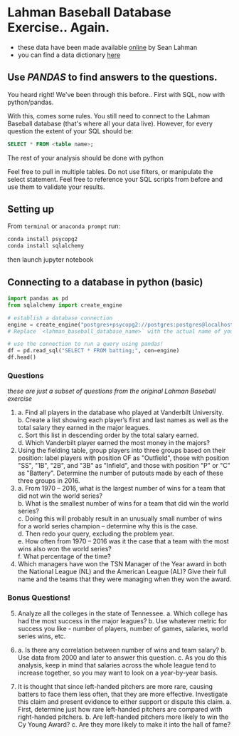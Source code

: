 # Lahman Baseball Database Exercise.. Again.
- these data have been made available [online](http://www.seanlahman.com/baseball-archive/statistics/) by Sean Lahman
- you can find a data dictionary [here](http://www.seanlahman.com/files/database/readme2016.txt)

## Use _PANDAS_ to find answers to the questions.
You heard right!
We've been through this before..
First with SQL, now with python/pandas.

With this, comes some rules.
You still need to connect to the Lahman Baseball database (that's where all your data live).
However, for every question the extent of your SQL should be:
```sql
SELECT * FROM <table name>;
```
The rest of your analysis should be done with python

Feel free to pull in multiple tables.
Do not use filters, or manipulate the select statement.
Feel free to reference your SQL scripts from before and use them to validate your results.

## Setting up

From `terminal` or `anaconda prompt` run: 
```bash
conda install psycopg2
conda install sqlalchemy
```
then launch jupyter notebook

## Connecting to a database in python (basic)

```python
import pandas as pd
from sqlalchemy import create_engine

# establish a database connection
engine = create_engine("postgres+psycopg2://postgres:postgres@localhost:5432/<lahman_baseball_database_name>")
# Replace `<lahman_baseball_database_name>` with the actual name of your lahman baseball database as it appears in pgadmin

# use the connection to run a query using pandas!
df = pd.read_sql("SELECT * FROM batting;", con=engine)
df.head()
```

### Questions
_these are just a subset of questions from the original Lahman Baseball exercise_

1. a. Find all players in the database who played at Vanderbilt University.  
   b. Create a list showing each player’s first and last names as well as the total salary they earned in the major leagues.  
   c. Sort this list in descending order by the total salary earned.  
   d. Which Vanderbilt player earned the most money in the majors?  
2. Using the fielding table, group players into three groups based on their position: label players with position OF as "Outfield", those with position "SS", "1B", "2B", and "3B" as "Infield", and those with position "P" or "C" as "Battery". Determine the number of putouts made by each of these three groups in 2016.
3. a. From 1970 – 2016, what is the largest number of wins for a team that did not win the world series?  
   b. What is the smallest number of wins for a team that did win the world series?  
   c. Doing this will probably result in an unusually small number of wins for a world series champion – determine why this is the case.  
   d. Then redo your query, excluding the problem year.  
   e. How often from 1970 – 2016 was it the case that a team with the most wins also won the world series?  
   f. What percentage of the time?  
4. Which managers have won the TSN Manager of the Year award in both the National League (NL) and the American League (AL)? Give their full name and the teams that they were managing when they won the award.

### Bonus Questions!
5. Analyze all the colleges in the state of Tennessee.
   a. Which college has had the most success in the major leagues?
   b. Use whatever metric for success you like - number of players, number of games, salaries, world series wins, etc.

6. a. Is there any correlation between number of wins and team salary?
   b. Use data from 2000 and later to answer this question.
   c. As you do this analysis, keep in mind that salaries across the whole league tend to increase together, so you may want to look on a year-by-year basis.

7. It is thought that since left-handed pitchers are more rare, causing batters to face them less often, that they are more effective. Investigate this claim and present evidence to either support or dispute this claim.
   a. First, determine just how rare left-handed pitchers are compared with right-handed pitchers.
   b. Are left-handed pitchers more likely to win the Cy Young Award?
   c. Are they more likely to make it into the hall of fame?
